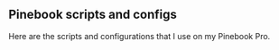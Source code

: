 ## Pinebook scripts and configs

Here are the scripts and configurations that I use on my Pinebook Pro.
